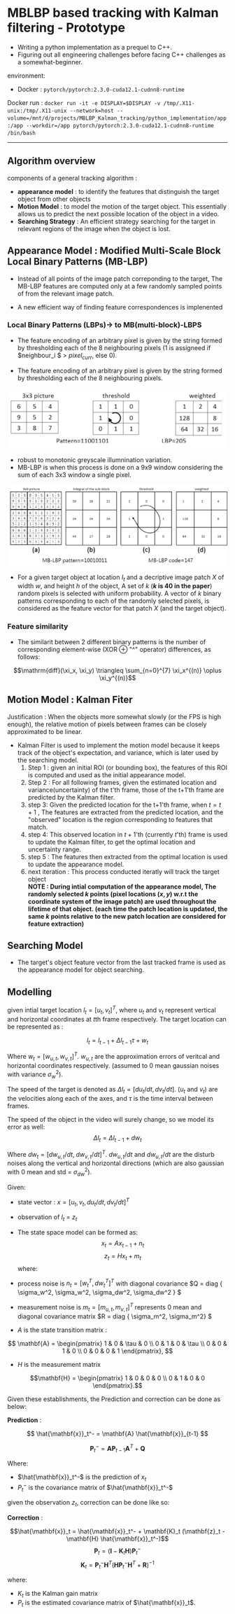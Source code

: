 # MBLBP based tracking with Kalman filtering - Prototype

- Writing a python implementation as a prequel to C++.
- Figuring out all engineering challenges before facing C++ challenges as a somewhat-beginner.

environment:

- Docker : ```pytorch/pytorch:2.3.0-cuda12.1-cudnn8-runtime```

Docker run : ```docker run -it -e DISPLAY=$DISPLAY -v /tmp/.X11-unix:/tmp/.X11-unix --network=host --volume=/mnt/d/projects/MBLBP_Kalman_tracking/python_implementation/app:/app --workdir=/app pytorch/pytorch:2.3.0-cuda12.1-cudnn8-runtime /bin/bash```

___

## Algorithm overview

components of a general tracking algorithm :

- **appearance model** : to identify the features that distinguish the target object from other objects
- **Motion Model** : to model the motion of the target object. This essentially allows us to predict the next possible location of the object in a video.
- **Searching Strategy** : An efficient strategy searching for the target in relevant regions of the image  when the object is lost.
  
## Appearance Model : Modified Multi-Scale Block Local Binary Patterns (MB-LBP)

- Instead of all points of the image patch correponding to the target, The MB-LBP features are computed only at a few randomly sampled points of from the relevant image patch.

- A new efficient way of finding feature correspondences is implenented

### Local Binary Patterns (LBPs)-> to MB(multi-block)-LBPS

- The feature encoding of an arbitrary pixel is given by the string formed by thresholding each of the 8 neighbouring pixels (1 is assigneed if $neighbour_i $ > $pixel_{curr}$, else 0).

- The feature encoding of an arbitrary pixel is given by the string formed by thresholding each of the 8 neighbouring pixels.

![lbp](./imgs/lbp.png)

- robust to monotonic greyscale illumnination variation.
- MB-LBP is when this process is done on a 9x9 window considering the sum of each 3x3 window a single pixel.

![mblbp](/imgs/mblbp.png)

- For a given target object at location $I_t$ and a decriptive image patch $X$ of width $w$, and height $h$ of the object, A set of $k$ (**$k$ is 40 in the paper**) random pixels is selected with uniform probability. A vector of $k$ binary patterns corresponding to each of the randomly selected pixels, is considered as the feature vector for that patch $X$ (and the target object).

### Feature similarity

- The similarit between 2 different binary patterns is the number of corresponding element-wise (XOR $\oplus$ "^" operator) differences, as follows:

$$\mathrm{diff}(\xi_x, \xi_y) \triangleq \sum_{n=0}^{7} \xi_x^{(n)} \oplus \xi_y^{(n)}$$

## Motion Model : Kalman Fiter

Justification : When the objects more somewhat slowly (or the FPS is high enough), the relative motion of pixels between frames can be closely approximated to be linear.

- Kalman Filter is used to implement the motion model because it keeps track of the object's expectation, and variance, which is later used by the searching model.
    1. Step 1 : given an initial ROI (or bounding box), the features of this ROI is computed and used as the initial appearance model.
    2. Step 2 : For all following frames, given the estimated location and variance(uncertainty) of the t'th frame, those of the t+1'th frame are predicted by the Kalman filter.
    3. step 3: Given the predicted location for the t+1'th frame, when $t = t+1$ , The features are extracted from the predicted location, and the "observed" location is the region corresponding to features that match.
    4. step 4: This observed location in $t+1$'th (currently $t$'th)  frame is used to update the Kalman filter, to get the optimal location and uncertainty range.
    5. step 5 : The features then extracted from the optimal location is used to update the appearance model.
    6. next iteration : This process conducted iteratly will track the target object\
**NOTE : During intial computation of the appearance model, The randomly selected $k$ points (pixel locations $(x,y)$ w.r.t the coordinate system of the image patch) are used throughout the lifetime of that object. (each time the patch location is updated, the same $k$ points relative to the new patch location are considered for feature extraction)**

## Searching Model

- The target's object feature vector from the last tracked frame is used as the appearance model for object searching.

## Modelling

given intial target location $l_t = [u_t,v_t]^T$, where $u_t$ and $v_t$ represent vertical and horizontal coordinates at $t$th frame respectively. The target location can be represented as :

$$l_t = l_{t-1} + \Delta l_{t-1}\tau + w_t$$

Where $w_t = [w_{u,t}, w_{v,t}]^T$. $w_{u,t}$ are the approximation errors of veritcal and horizontal coordinates respectively. (assumed to 0 mean gaussian noises with variance $\sigma_w^2$).

The speed of the target is denoted as $\Delta l_t = [du_t/dt, dv_t/dt]$. ($u_t$ and $v_t$) are the velocities along each of the axes, and $\tau$ is the time interval between frames.

The speed of the object in the video will surely change, so we model its error as well:
$$\Delta l_t = \Delta l_{t-1} + dw_t$$

Where $dw_t = [dw_{u,t}/dt, \;dw_{v,t}/dt]^T$. $dw_{u,t}/dt$ and $dw_{u,t}/dt$ are the disturb noises along the vertical and horizontal directions (which are also gaussian with 0 mean and std = $\sigma_{dw}^2$).

Given:

- state vector : $x = [u_t, v_t, du_t/dt, dv_t/dt]^T$
- observation of $l_t$ = $z_t$
- The state space model can be formed as:
$$x_t = Ax_{t-1} + n_t$$
$$z_t = Hx_{t} + m_t$$
where:
- process noise is $n_t = [w_t^T, dw_t^T]^T$ with diagonal covariance $Q = diag \{ \sigma_w^2, \sigma_w^2, \sigma_dw^2, \sigma_dw^2 \} $
- measurement noise is $m_t = [m_{u,t}, m_{v,t}]^T$ represents 0 mean and diagonal covariance matrix $R = diag \{ \sigma_m^2, \sigma_m^2\} $

- $A$ is the state transition matrix :

$$
\mathbf{A} = \begin{pmatrix}
1 & 0 & \tau & 0 \\
0 & 1 & 0 & \tau \\
0 & 0 & 1 & 0 \\
0 & 0 & 0 & 1
\end{pmatrix},
$$

- $H$ is the measurement matrix

$$\mathbf{H} = \begin{pmatrix}
1 & 0 & 0 & 0 \\
0 & 1 & 0 & 0
\end{pmatrix}.$$

Given these establishments, the Prediction and correction can be done as below:

**Prediction** :

$$ \hat{\mathbf{x}}_t^- = \mathbf{A} \hat{\mathbf{x}}_{t-1} $$

$$\mathbf{P}_t^- = \mathbf{A} \mathbf{P}_{t-1} \mathbf{A}^T + \mathbf{Q}$$

Where:
- $\hat{\mathbf{x}}_t^-$ is the prediction of $x_t$
- $P_t^-$ is the covariance matrix of $\hat{\mathbf{x}}_t^-$

given the observation $z_t$, correction can be done like so:

**Correction** :

$$\hat{\mathbf{x}}_t = \hat{\mathbf{x}}_t^- + \mathbf{K}_t (\mathbf{z}_t - \mathbf{H} \hat{\mathbf{x}}_t^-)$$
$$\mathbf{P}_t = (\mathbf{I} - \mathbf{K}_t \mathbf{H}) \mathbf{P}_t^-$$
$$\mathbf{K}_t = \mathbf{P}_t^- \mathbf{H}^T (\mathbf{H} \mathbf{P}_t^- \mathbf{H}^T + \mathbf{R})^{-1}$$

where:
- $K_t$ is the Kalman gain matrix
- $P_t$ is the estimated covariance matrix of $\hat{\mathbf{x}}_t$.
